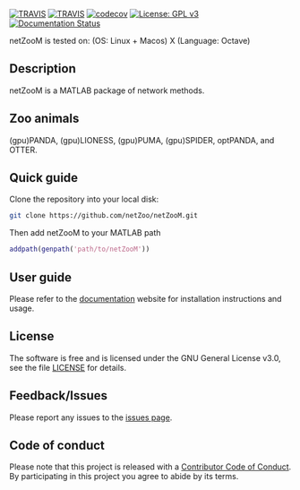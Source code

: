 [![TRAVIS](https://img.shields.io/travis/netZoo/netZooM/master?label=master)](https://travis-ci.org/netZoo/netZooM/)
[![TRAVIS](https://img.shields.io/travis/netZoo/netZooM/devel?label=devel)](https://travis-ci.org/netZoo/netZooM/)
[![codecov](https://codecov.io/gh/netZoo/netZooM/branch/devel/graph/badge.svg)](https://codecov.io/gh/netZoo/netZooM)
[![License: GPL v3](https://img.shields.io/badge/License-GPLv3-blue.svg)](https://www.gnu.org/licenses/gpl-3.0)
[![Documentation Status](https://readthedocs.org/projects/netzoom/badge/?version=latest)](https://netzoom.readthedocs.io/en/latest/?badge=latest)

netZooM is tested on: (OS: Linux + Macos) X (Language: Octave)

## Description
netZooM is a MATLAB package of network methods.

## Zoo animals
(gpu)PANDA, (gpu)LIONESS, (gpu)PUMA, (gpu)SPIDER, optPANDA, and OTTER.

## Quick guide
Clone the repository into your local disk:

```bash
git clone https://github.com/netZoo/netZooM.git
```

Then add netZooM to your MATLAB path 

```matlab
addpath(genpath('path/to/netZooM'))
```

## User guide
Please refer to the [documentation](https://netzoom.readthedocs.io/en/latest/) website for installation instructions and usage.

## License
The software is free and is licensed under the GNU General License v3.0, see the file [LICENSE](LICENSE) for details.

## Feedback/Issues
Please report any issues to the [issues page](https://github.com/netZoo/netZooM/issues).

## Code of conduct
Please note that this project is released with a [Contributor Code of Conduct](CONDUCT.md). By participating in this project you agree to abide by its terms.
